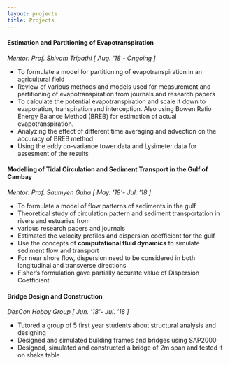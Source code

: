 ```yaml
---
layout: projects
title: Projects
---
```


#### Estimation and Partitioning of Evapotranspiration

*Mentor:  Prof. Shivam Tripathi [ Aug. '18'- Ongoing ]*
* To formulate a model for partitioning of evapotranspiration in an agricultural field
* Review of various methods and models used for measurement and partitioning of evapotranspiration from journals and research papers
* To calculate the potential evapotranspiration and scale it down to evaporation, transpiration and interception. Also using Bowen Ratio Energy Balance Method (BREB) for estimation of actual evapotranspiration.
* Analyzing the effect of different time averaging and advection on the accuracy of BREB method
* Using the eddy co-variance tower data and Lysimeter data for assesment of the results



#### Modelling of Tidal Circulation and Sediment Transport in the Gulf of Cambay
*Mentor: Prof. Saumyen Guha [ May. '18'- Jul. ’18 ]*
* To formulate a model of flow patterns of sediments in the gulf
* Theoretical study of circulation pattern and sediment transportation in rivers and estuaries from
* various research papers and journals
* Estimated the velocity profiles and dispersion coefficient for the gulf
* Use the concepts of **computational fluid dynamics** to simulate sediment flow and transport
* For near shore flow, dispersion need to be considered in both longitudinal and transverse directions
* Fisher’s formulation gave partially accurate value of Dispersion Coefficient



#### Bridge Design and Construction

*DesCon Hobby Group [ Jun. '18'- Jul. ’18 ]*
* Tutored a group of 5 first year students about structural analysis and designing
* Designed and simulated building frames and bridges using SAP2000
* Designed, simulated and constructed a bridge of 2m span and tested it on shake table
